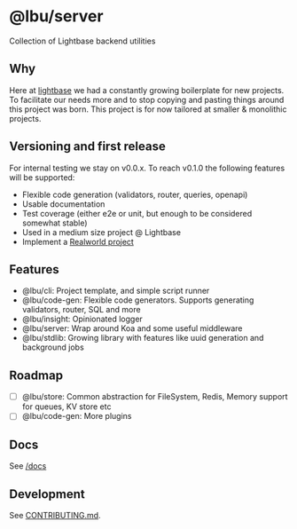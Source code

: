 # @lbu/server

Collection of Lightbase backend utilities

## Why

Here at [lightbase](https://lightbase.nl) we had a constantly growing
boilerplate for new projects. To facilitate our needs more and to stop copying
and pasting things around this project was born. This project is for now
tailored at smaller & monolithic projects.

## Versioning and first release

For internal testing we stay on v0.0.x. To reach v0.1.0 the following features
will be supported:

- Flexible code generation (validators, router, queries, openapi)
- Usable documentation
- Test coverage (either e2e or unit, but enough to be considered somewhat
  stable)
- Used in a medium size project @ Lightbase
- Implement a [Realworld project](https://github.com/gothinkster/realworld)

## Features

- @lbu/cli: Project template, and simple script runner
- @lbu/code-gen: Flexible code generators. Supports generating validators,
  router, SQL and more
- @lbu/insight: Opinionated logger
- @lbu/server: Wrap around Koa and some useful middleware
- @lbu/stdlib: Growing library with features like uuid generation and background
  jobs

## Roadmap

- [ ] @lbu/store: Common abstraction for FileSystem, Redis, Memory support for
      queues, KV store etc
- [ ] @lbu/code-gen: More plugins

## Docs

See [/docs](/docs/README.md)

## Development

See [CONTRIBUTING.md](/CONTRIBUTING.md).

